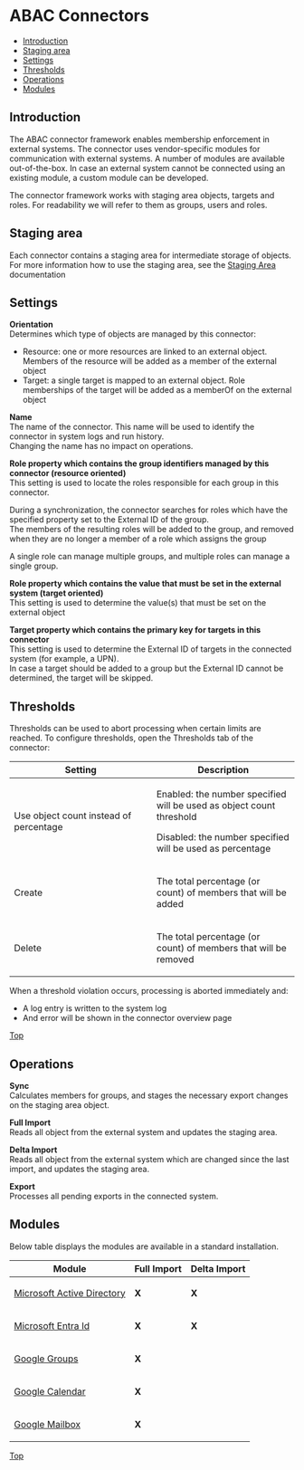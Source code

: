 # <span id="index"></span>ABAC Connectors

-   [Introduction](#introduction)
-   [Staging area](#staging-area)
-   [Settings](#GeneralSettings)
-   [Thresholds](#thresholds)
-   [Operations](#operations)
-   [Modules](#modules)


## <span id="Introductie"></span>Introduction

The ABAC connector framework enables membership enforcement in external
systems. The connector uses vendor-specific modules for communication
with external systems. A number of modules are available out-of-the-box.
In case an external system cannot be connected using an existing module,
a custom module can be developed.

The connector framework works with staging area objects, targets and
roles. For readability we will refer to them as groups, users and roles.

## <span id="StagingArea"></span>Staging area

Each connector contains a staging area for intermediate storage of
objects.  
For more information how to use the staging area, see the
<a href="javascript:void(0)" class="help-trigger"
data-helpkey="SysPage_AbacStagingArea">Staging Area</a> documentation

## <span id="GeneralSettings"></span>Settings

**Orientation**  
Determines which type of objects are managed by this connector:

-   Resource: one or more resources are linked to an external object.
    Members of the resource will be added as a member of the external
    object
-   Target: a single target is mapped to an external object. Role
    memberships of the target will be added as a memberOf on the
    external object

**Name**  
The name of the connector. This name will be used to identify the
connector in system logs and run history.  
Changing the name has no impact on operations.

**Role property which contains the group identifiers managed by this
connector (resource oriented)**  
This setting is used to locate the roles responsible for each group in
this connector.

During a synchronization, the connector searches for roles which have
the specified property set to the External ID of the group.  
The members of the resulting roles will be added to the group, and
removed when they are no longer a member of a role which assigns the
group

A single role can manage multiple groups, and multiple roles can manage
a single group.

**Role property which contains the value that must be set in the
external system (target oriented)**  
This setting is used to determine the value(s) that must be set on the
external object

**Target property which contains the primary key for targets in this
connector**  
This setting is used to determine the External ID of targets in the
connected system (for example, a UPN).  
In case a target should be added to a group but the External ID cannot
be determined, the target will be skipped.

## <span id="Thresholds"></span>Thresholds

Thresholds can be used to abort processing when certain limits are
reached. To configure thresholds, open the Thresholds tab of the
connector:

<table class="table table-bordered">
<colgroup>
<col style="width: 50%" />
<col style="width: 50%" />
</colgroup>
<thead class="thead-light">
<tr class="header">
<th>Setting</th>
<th>Description</th>
</tr>
</thead>
<tbody>
<tr class="odd">
<td><p>Use object count instead of percentage</p></td>
<td><p>Enabled: the number specified will be used as object count
threshold</p>
<p>Disabled: the number specified will be used as percentage</p></td>
</tr>
<tr class="even">
<td><p>Create</p></td>
<td><p>The total percentage (or count) of members that will be
added</p></td>
</tr>
<tr class="odd">
<td><p>Delete</p></td>
<td><p>The total percentage (or count) of members that will be
removed</p></td>
</tr>
</tbody>
</table>

When a threshold violation occurs, processing is aborted immediately
and:

-   A log entry is written to the system log
-   And error will be shown in the connector overview page

[Top](#index)

## <span id="Operations"></span>Operations

**Sync**  
Calculates members for groups, and stages the necessary export changes
on the staging area object.

**Full Import**  
Reads all object from the external system and updates the staging area.

**Delta Import**  
Reads all object from the external system which are changed since the
last import, and updates the staging area.

**Export**  
Processes all pending exports in the connected system.

## <span id="Modules"></span>Modules

Below table displays the modules are available in a standard
installation.

<table class="table table-bordered">
<thead class="thead-light">
<tr class="header">
<th>Module</th>
<th class="text-center">Full Import</th>
<th class="text-center">Delta Import</th>
</tr>
</thead>
<tbody>
<tr class="odd">
<td><a href="javascript:void(0)" class="help-trigger"
data-helpkey="AbacConnector_ActiveDirectory">Microsoft Active
Directory</a></td>
<td><p><strong>X</strong></p></td>
<td><p><strong>X</strong></p></td>
</tr>
<tr class="even">
<td><a href="javascript:void(0)" class="help-trigger"
data-helpkey="AbacConnector_MicrosoftEntraId">Microsoft Entra
Id</a></td>
<td><p><strong>X</strong></p></td>
<td><p><strong>X</strong></p></td>
</tr>
<tr class="odd">
<td><a href="javascript:void(0)" class="help-trigger"
data-helpkey="AbacConnector_GoogleGroup">Google Groups</a></td>
<td><p><strong>X</strong></p></td>
<td><p><strong></strong></p></td>
</tr>
<tr class="even">
<td><a href="javascript:void(0)" class="help-trigger"
data-helpkey="AbacConnector_GoogleCalendar">Google Calendar</a></td>
<td><p><strong>X</strong></p></td>
<td><p><strong></strong></p></td>
</tr>
<tr class="odd">
<td><a href="javascript:void(0)" class="help-trigger"
data-helpkey="AbacConnector_GoogleMailbox">Google Mailbox</a></td>
<td><p><strong>X</strong></p></td>
<td><p><strong></strong></p></td>
</tr>
</tbody>
</table>

  

[Top](#index)
